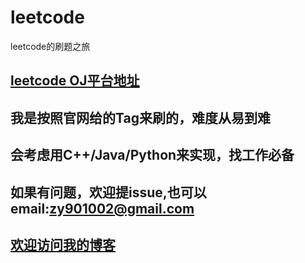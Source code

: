 leetcode
========

leetcode的刷题之旅

## [leetcode OJ平台地址](https://oj.leetcode.com/problems/)
## 我是按照官网给的Tag来刷的，难度从易到难
## 会考虑用C++/Java/Python来实现，找工作必备
## 如果有问题，欢迎提issue,也可以email:zy901002@gmail.com
## [欢迎访问我的博客](http://blog.csdn.net/zy416548283)


